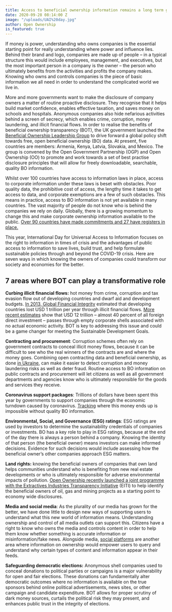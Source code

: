 ```yaml
---
title: Access to beneficial ownership information remains a long term goal
date: 2020-09-28 08:14:00 Z
image: "/uploads/UAI%20day.jpg"
author: Open Ownership
is_featured: true
---
```


If money is power, understanding who owns companies is the essential starting point for really understanding where power and influence lies. Behind their brand and logo, companies are made up of people – in a typical structure this would include employees, management, and executives, but the most important person in a company is the owner – the person who ultimately benefits from the activities and profits the company makes. Knowing who owns and controls companies is the piece of basic information we all need in order to understand the complicated world we live in. 

More and more governments want to make the disclosure of company owners a matter of routine proactive disclosure. They recognise that it helps build market confidence, enables effective taxation, and saves money on schools and hospitals. Anonymous companies also hide nefarious activities behind a screen of secrecy, which enables crime, corruption, money laundering, and illicit financial flows. In order to realise the benefits of beneficial ownership transparency (BOT), the UK government launched the [Beneficial Ownership Leadership Group](https://www.openownership.org/what-we-do/the-beneficial-ownership-leadership-group/#:~:text=Convened%20by%20OpenOwnership%20and%20Open,effective%20governance%20and%20efficient%20markets.) to drive forward a global policy shift towards free, open beneficial ownership (BO) data. At present, five countries are members: Armenia, Kenya, Latvia, Slovakia, and Mexico. The group is convened by the Open Government Partnership (OGP) and Open Ownership (OO)  to promote and work towards a set of best practise disclosure principles that will allow for freely downloadable, searchable, quality BO information.  

Whilst over 100 countries have access to information laws in place, access to corporate information under these laws is beset with obstacles. Poor quality data, the prohibitive cost of access, the lengthy time it takes to get access to data, and corporate exemptions are a few of such obstacles. This means in practice, access to BO information is not yet available in many countries. The vast majority of people do not know who is behind the companies we rely on daily. Globally, there is a growing momentum to change this and make corporate ownership information available to the public. [Over 90 countries have made commitments and 27 have registers in place. ](https://www.openownership.org/map/)

This year, International Day for Universal Access to Information focuses on the right to information in times of crisis and the advantages of public access to information to save lives, build trust, and help formulate sustainable policies through and beyond the COVID-19 crisis. Here are seven ways in which knowing the owners of companies could transform our society and economies for the better. 


## 7 areas where BOT can play a transformative role 



**Curbing illicit financial flows:** hot money from crime, corruption and tax evasion flow out of developing countries and dwarf aid and development budgets. [In 2013, Global Financial Integrity](https://www.un.org/africarenewal/news/global-dilemma-illicit-financial-flows-time-collective-action#:~:text=global%20development%20agenda.-,Illicit%20financial%20flows%20(IFFs)%20has%20become%20a%20serious%20global%20threat,of%20the%20global%20development%20agenda.&text=Moreover%2C%20Global%20Financial%20Integrity%20) estimated that developing countries lost USD 1 trillion per year through illicit financial flows. [More recent estimates](https://www.imf.org/external/pubs/ft/fandd/2019/09/illicit-financial-flows-and-privacy-vs-transparency-purcell.htm) show that USD 12 trillion – almost 40 percent of all foreign direct investment – passes through empty corporate shells associated with no actual economic activity. BOT is key to addressing this issue and could be a game changer for meeting the Sustainable Development Goals.

**Contracting and procurement**: Corruption schemes often rely on government contracts to conceal illicit money flows, because it can be difficult to see who the real winners of the contracts are and where the money goes. Combining open contracting data and beneficial ownership, as done [in Ukraine](https://www.open-contracting.org/what-is-open-contracting/beneficial-ownership/), can make it easier to detect corruption and money laundering risks as well as deter fraud. Routine access to BO information on public contracts and procurement will let citizens as well as all government departments and agencies know who is ultimately responsible for the goods and services they receive. 

**Coronavirus support packages**: Trillions of dollars have been spent this year by governments to support companies through the economic turndown caused by coronavirus. [Tracking](https://blog-pfm.imf.org/pfmblog/2020/06/-4-simple-steps-to-implement-beneficial-ownership-under-covid-19-.html) where this money ends up is impossible without quality BO information.

**Environmental, Social, and Governance (ESG) ratings**: ESG ratings are used by investors to determine the sustainability credentials of companies or investments. BO has a key role to play in ESG ratings, because at the end of the day there is always a person behind a company. Knowing the identity of that person (the beneficial owner) means investors can make informed decisions. Evidence for such decisions would include assessing how the beneficial owner’s other companies approach ESG matters.

**Land rights:** knowing the beneficial owners of companies that own land helps communities understand who is benefiting from new real estate developments or who is ultimately responsible for adverse environmental impacts of pollution. [Open Ownership recently launched a joint programme with the Extractives Industries Transparency Initiative](https://www.openownership.org/blogs/opening-extractives-research-informs-programme-to-make-beneficial-ownership-transparency-a-reality-in-oil-gas-and-mining/) (EITI) to help identify the beneficial owners of oil, gas and mining projects as a starting point to economy wide disclosures. 

**Media and social media**: As the plurality of our media has grown for the better, we have done little to design new ways of supporting users to understand what this new world of information means. Understanding ownership and control of all media outlets can support this. Citizens have a right to know who owns the media and controls content in order to help them know whether something is accurate information or misinformation/fake news. Alongside media, [social platforms](https://twitter.com/OpenOwnership/status/1306609971136737286?s=20) are another area where information on ownership would empower users to query and understand why certain types of content and information appear in their feeds. 

**Safeguarding democratic elections:** Anonymous shell companies used to conceal donations to political parties or campaigns is a major vulnerability for open and fair elections. These donations can fundamentally alter democratic outcomes where no information is available on the true sponsors behind online political advertisements, news sites, or other campaign and candidate expenditure. BOT allows for proper scrutiny of dark money sources, curtails the political risk they may present, and enhances public trust in the integrity of elections. 